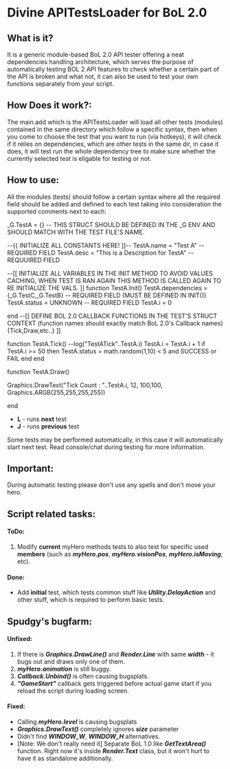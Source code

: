 # Divine APITestsLoader for BoL 2.0

## What is it?

It is a generic module-based BoL 2.0 API tester offering a neat dependencies handling architecture, which serves the purpose of automatically testing BOL 2 API features to check whether a certain part of the API is broken and what not, it can also be used to test your own functions separately from your script.


## How Does it work?:
The main.add which is the APITestsLoader will load all other tests (modules) contained in the same directory which follow a specific syntax, then when you come to choose the test that you want to run (via hotkeys), it will check if it relies on dependencies, which are other tests in the same dir, in case it does, it will test run the whole dependency tree to make sure whether the currently selected test is eligable for testing or not.

## How to use:
All the modules (tests) should follow a certain syntax where all the required field should be added and defined to each test taking into consideration the supported comments next to each:

 _G.TestA = {} -- THIS STRUCT SHOULD BE DEFINED IN THE _G ENV AND SHOULD MATCH WITH THE TEST FILE'S NAME.

 --{{ INITIALIZE ALL CONSTANTS HERE! ]]--
 TestA.name = "Test A" -- REQUIRED FIELD
 TestA.desc = "This is a Description for TestA" --REQUUIRED FIELD
 
 --[[
 INITIALIZE ALL VARIABLES IN THE INIT METHOD TO AVOID VALUES CACHING, WHEN TEST IS RAN AGAIN THIS METHOD IS CALLED AGAIN TO RE INITIALIZE THE VALS.
 ]]
 function TestA.Init() 
 TestA.dependencies = {_G.TestC,_G.TestB}  -- REQUIRED FIELD (MUST BE DEFINED IN INIT())
 TestA.status = UNKNOWN -- REQUIRED FIELD
 TestA.i = 0
 
 end
 --[[
   DEFINE BOL 2.0 CALLBACK FUNCTIONS IN THE TEST'S STRUCT CONTEXT (function names should exactly match BoL 2.0's Callback names)
   {Tick,Draw,etc..} 
   ]]
   
  function TestA.Tick()
  --log("TestATick"..TestA.i)
  TestA.i = TestA.i + 1
  if TestA.i >= 50 then TestA.status = math.random(1,10) < 5 and SUCCESS or FAIL end
 end 
 
 function TestA.Draw() 

  Graphics.DrawText("Tick Count : "..TestA.i, 12, 100,100, Graphics.ARGB(255,255,255,255))

 end


- **L** - runs **next** test
- **J** - runs **previous** test

Some tests may be performed automatically, in this case it will automatically start next test. Read console/chat during testing for more information.

## Important:
During automatic testing please don't use any spells and don't move your hero.



## Script related tasks:
#### ToDo:
1. Modify **current** myHero methods tests to also test for specific used **members** (such as **_myHero.pos_**, **_myHero.visionPos_**, **_myHero.isMoving_**, etc).

#### Done:
* Add **initial** test, which tests common stuff like **_Utility.DelayAction_** and other stuff, which is required to perform basic tests.


## Spudgy's bugfarm:
#### Unfixed:
1. If there is **_Graphics.DrawLine()_** and **_Render.Line_** with same **_width_** - it bugs out and draws only one of them.
2. **_myHero.animation_** is still buggy.
3. **_Callback.Unbind()_** is often causing bugsplats.
5. **_"GameStart"_** callback gets triggered before actual game start if you reload the script during loading screen.

#### Fixed:
* Calling **_myHero.level_** is causing bugsplats
* **_Graphics.DrawText()_** completely ignores **_size_** parameter
* Didn't find **_WINDOW_W_**, **_WINDOW_H_** alternatives.
* [Note: We don't really need it] Separate BoL 1.0 like **_GetTextArea()_** function. Right now it's inside **_Render.Text_** class, but it won't hurt to have it as standalone additionally.